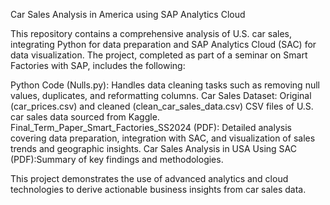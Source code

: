 Car Sales Analysis in America using SAP Analytics Cloud

This repository contains a comprehensive analysis of U.S. car sales, integrating Python for data preparation and SAP Analytics Cloud (SAC) for data visualization. The project, completed as part of a seminar on Smart Factories with SAP, includes the following:

Python Code (Nulls.py): Handles data cleaning tasks such as removing null values, duplicates, and reformatting columns.
Car Sales Dataset: Original (car_prices.csv) and cleaned (clean_car_sales_data.csv) CSV files of U.S. car sales data sourced from Kaggle.
Final_Term_Paper_Smart_Factories_SS2024 (PDF): Detailed analysis covering data preparation, integration with SAC, and visualization of sales trends and geographic insights.
Car Sales Analysis in USA Using SAC (PDF):Summary of key findings and methodologies.

This project demonstrates the use of advanced analytics and cloud technologies to derive actionable business insights from car sales data.
